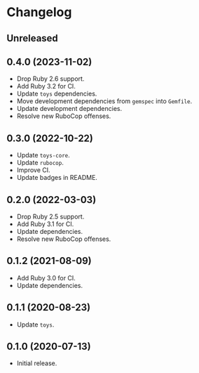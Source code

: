# Changelog

## Unreleased

## 0.4.0 (2023-11-02)

*   Drop Ruby 2.6 support.
*   Add Ruby 3.2 for CI.
*   Update `toys` dependencies.
*   Move development dependencies from `gemspec` into `Gemfile`.
*   Update development dependencies.
*   Resolve new RuboCop offenses.

## 0.3.0 (2022-10-22)

*   Update `toys-core`.
*   Update `rubocop`.
*   Improve CI.
*   Update badges in README.

## 0.2.0 (2022-03-03)

*   Drop Ruby 2.5 support.
*   Add Ruby 3.1 for CI.
*   Update dependencies.
*   Resolve new RuboCop offenses.

## 0.1.2 (2021-08-09)

*   Add Ruby 3.0 for CI.
*   Update dependencies.

## 0.1.1 (2020-08-23)

*   Update `toys`.

## 0.1.0 (2020-07-13)

*   Initial release.
